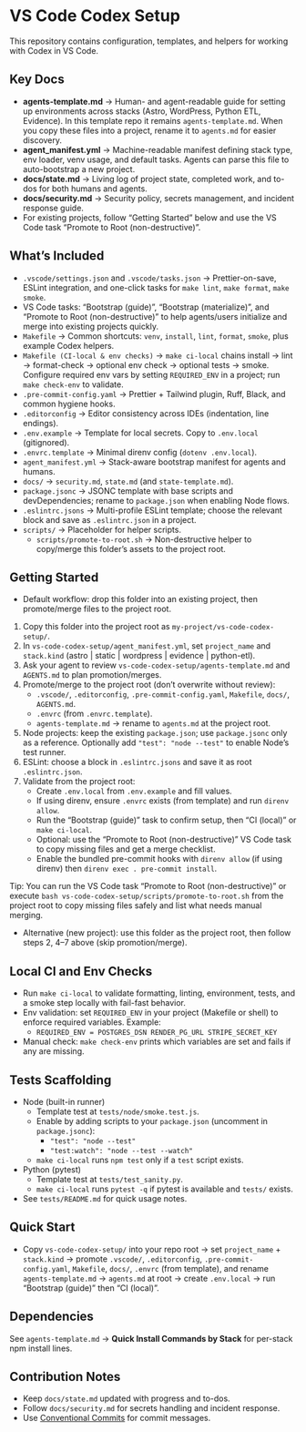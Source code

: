 # VS Code Codex Setup

This repository contains configuration, templates, and helpers for working with Codex in VS Code.

## Key Docs
- **agents-template.md** → Human- and agent-readable guide for setting up environments across stacks (Astro, WordPress, Python ETL, Evidence). In this template repo it remains `agents-template.md`. When you copy these files into a project, rename it to `agents.md` for easier discovery.
- **agent_manifest.yml** → Machine-readable manifest defining stack type, env loader, venv usage, and default tasks. Agents can parse this file to auto-bootstrap a new project.
- **docs/state.md** → Living log of project state, completed work, and to-dos for both humans and agents.
- **docs/security.md** → Security policy, secrets management, and incident response guide.
- For existing projects, follow “Getting Started” below and use the VS Code task “Promote to Root (non-destructive)”.

## What’s Included
- `.vscode/settings.json` and `.vscode/tasks.json` → Prettier-on-save, ESLint integration, and one-click tasks for `make lint`, `make format`, `make smoke`.
- VS Code tasks: “Bootstrap (guide)”, “Bootstrap (materialize)”, and “Promote to Root (non-destructive)” to help agents/users initialize and merge into existing projects quickly.
- `Makefile` → Common shortcuts: `venv`, `install`, `lint`, `format`, `smoke`, plus example Codex helpers.
- `Makefile (CI-local & env checks)` → `make ci-local` chains install → lint → format-check → optional env check → optional tests → smoke. Configure required env vars by setting `REQUIRED_ENV` in a project; run `make check-env` to validate.
- `.pre-commit-config.yaml` → Prettier + Tailwind plugin, Ruff, Black, and common hygiene hooks.
- `.editorconfig` → Editor consistency across IDEs (indentation, line endings).
- `.env.example` → Template for local secrets. Copy to `.env.local` (gitignored).
- `.envrc.template` → Minimal direnv config (`dotenv .env.local`).
- `agent_manifest.yml` → Stack-aware bootstrap manifest for agents and humans.
- `docs/` → `security.md`, `state.md` (and `state-template.md`).
- `package.jsonc` → JSONC template with base scripts and devDependencies; rename to `package.json` when enabling Node flows.
- `.eslintrc.jsons` → Multi-profile ESLint template; choose the relevant block and save as `.eslintrc.json` in a project.
- `scripts/` → Placeholder for helper scripts.
  - `scripts/promote-to-root.sh` → Non-destructive helper to copy/merge this folder’s assets to the project root.

## Getting Started
- Default workflow: drop this folder into an existing project, then promote/merge files to the project root.

1. Copy this folder into the project root as `my-project/vs-code-codex-setup/`.
2. In `vs-code-codex-setup/agent_manifest.yml`, set `project_name` and `stack.kind` (astro | static | wordpress | evidence | python-etl).
3. Ask your agent to review `vs-code-codex-setup/agents-template.md` and `AGENTS.md` to plan promotion/merges.
4. Promote/merge to the project root (don’t overwrite without review):
   - `.vscode/`, `.editorconfig`, `.pre-commit-config.yaml`, `Makefile`, `docs/`, `AGENTS.md`.
   - `.envrc` (from `.envrc.template`).
   - `agents-template.md` → rename to `agents.md` at the project root.
5. Node projects: keep the existing `package.json`; use `package.jsonc` only as a reference. Optionally add `"test": "node --test"` to enable Node’s test runner.
6. ESLint: choose a block in `.eslintrc.jsons` and save it as root `.eslintrc.json`.
7. Validate from the project root:
   - Create `.env.local` from `.env.example` and fill values.
   - If using direnv, ensure `.envrc` exists (from template) and run `direnv allow`.
   - Run the “Bootstrap (guide)” task to confirm setup, then “CI (local)” or `make ci-local`.
   - Optional: use the “Promote to Root (non-destructive)” VS Code task to copy missing files and get a merge checklist.
   - Enable the bundled pre-commit hooks with `direnv allow` (if using direnv) then `direnv exec . pre-commit install`.

Tip: You can run the VS Code task “Promote to Root (non-destructive)” or execute `bash vs-code-codex-setup/scripts/promote-to-root.sh` from the project root to copy missing files safely and list what needs manual merging.

- Alternative (new project): use this folder as the project root, then follow steps 2, 4–7 above (skip promotion/merge).

## Local CI and Env Checks
- Run `make ci-local` to validate formatting, linting, environment, tests, and a smoke step locally with fail-fast behavior.
- Env validation: set `REQUIRED_ENV` in your project (Makefile or shell) to enforce required variables. Example:
  - `REQUIRED_ENV = POSTGRES_DSN RENDER_PG_URL STRIPE_SECRET_KEY`
- Manual check: `make check-env` prints which variables are set and fails if any are missing.

## Tests Scaffolding
- Node (built-in runner)
  - Template test at `tests/node/smoke.test.js`.
  - Enable by adding scripts to your `package.json` (uncomment in `package.jsonc`):
    - `"test": "node --test"`
    - `"test:watch": "node --test --watch"`
  - `make ci-local` runs `npm test` only if a `test` script exists.
- Python (pytest)
  - Template test at `tests/test_sanity.py`.
  - `make ci-local` runs `pytest -q` if pytest is available and `tests/` exists.
- See `tests/README.md` for quick usage notes.

## Quick Start
- Copy `vs-code-codex-setup/` into your repo root → set `project_name` + `stack.kind` → promote `.vscode/`, `.editorconfig`, `.pre-commit-config.yaml`, `Makefile`, `docs/`, `.envrc` (from template), and rename `agents-template.md` → `agents.md` at root → create `.env.local` → run “Bootstrap (guide)” then “CI (local)”.

## Dependencies
See `agents-template.md` → **Quick Install Commands by Stack** for per-stack npm install lines.

## Contribution Notes
- Keep `docs/state.md` updated with progress and to-dos.
- Follow `docs/security.md` for secrets handling and incident response.
- Use [Conventional Commits](https://www.conventionalcommits.org) for commit messages.
